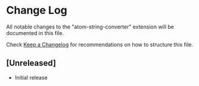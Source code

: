 # Change Log

All notable changes to the "atom-string-converter" extension will be documented in this file.

Check [Keep a Changelog](http://keepachangelog.com/) for recommendations on how to structure this file.

## [Unreleased]

- Initial release